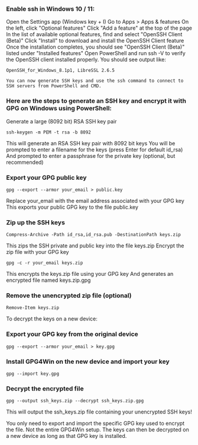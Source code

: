 ### Enable ssh in Windows 10 / 11:
Open the Settings app (Windows key + I)
Go to Apps > Apps & features
On the left, click "Optional features"
Click "Add a feature" at the top of the page
In the list of available optional features, find and select "OpenSSH Client (Beta)"
Click "Install" to download and install the OpenSSH Client feature
Once the installation completes, you should see "OpenSSH Client (Beta)" listed under "Installed features"
Open PowerShell and run ssh -V to verify the OpenSSH client installed properly.
You should see output like:

```
OpenSSH_for_Windows_8.1p1, LibreSSL 2.6.5
```

    You can now generate SSH keys and use the ssh command to connect to SSH servers from PowerShell and CMD.



### Here are the steps to generate an SSH key and encrypt it with GPG on Windows using PowerShell:

Generate a large (8092 bit) RSA SSH key pair

```
ssh-keygen -m PEM -t rsa -b 8092
```

This will generate an RSA SSH key pair with 8092 bit keys
You will be prompted to enter a filename for the keys (press Enter for default id_rsa)
And prompted to enter a passphrase for the private key (optional, but recommended)

### Export your GPG public key

```
gpg --export --armor your_email > public.key
```

Replace your_email with the email address associated with your GPG key
This exports your public GPG key to the file public.key

### Zip up the SSH keys

```
Compress-Archive -Path id_rsa,id_rsa.pub -DestinationPath keys.zip
```

This zips the SSH private and public key into the file keys.zip
Encrypt the zip file with your GPG key

```
gpg -c -r your_email keys.zip
```

This encrypts the keys.zip file using your GPG key
And generates an encrypted file named keys.zip.gpg

### Remove the unencrypted zip file (optional)

```
Remove-Item keys.zip
```

To decrypt the keys on a new device:

###  Export your GPG key from the original device

```
gpg --export --armor your_email > key.gpg
```

### Install GPG4Win on the new device and import your key
```
gpg --import key.gpg
```

### Decrypt the encrypted file
```
gpg --output ssh_keys.zip --decrypt ssh_keys.zip.gpg
```

This will output the ssh_keys.zip file containing your unencrypted SSH keys!

You only need to export and import the specific GPG key used to encrypt the file. Not the entire GPG4Win setup.
The keys can then be decrypted on a new device as long as that GPG key is installed.
